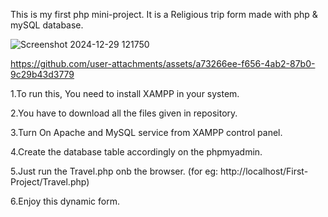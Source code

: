 This is my first php mini-project. It is a Religious trip form made with php & mySQL database.

![Screenshot 2024-12-29 121750](https://github.com/user-attachments/assets/a1d26ee5-ab2e-4957-9b0a-76601d5b6fcc)

https://github.com/user-attachments/assets/a73266ee-f656-4ab2-87b0-9c29b43d3779

1.To run this, You need to install XAMPP in your system.

2.You have to download all the files given in repository.

3.Turn On Apache and MySQL service from XAMPP control panel.

4.Create the database table accordingly on the phpmyadmin.

5.Just run the Travel.php onb the browser. (for eg: http://localhost/First-Project/Travel.php)

6.Enjoy this dynamic form.
